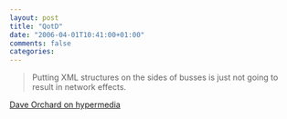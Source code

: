 ```yaml
---
layout: post
title: "QotD"
date: "2006-04-01T10:41:00+01:00"
comments: false
categories: 
---
```


<blockquote>
<p>Putting XML structures on the sides of busses is just not going to result in network effects.</p>
</blockquote>

<p><a href="http://www.pacificspirit.com/blog/2006/03/31/hypermedia_as_the_engine_of_state_transfer">Dave Orchard on hypermedia</a></p>


